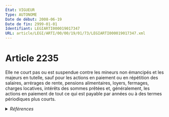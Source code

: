 ```yaml
---
État: VIGUEUR
Type: AUTONOME
Date de début: 2008-06-19
Date de fin: 2999-01-01
Identifiant: LEGIARTI000019017347
URL: article/LEGI/ARTI/00/00/19/01/73/LEGIARTI000019017347.xml
---
```


<h1>Article 2235</h1>

Elle ne court pas ou est suspendue contre les mineurs non émancipés et les
majeurs en tutelle, sauf pour les actions en paiement ou en répétition des
salaires, arrérages de rente, pensions alimentaires, loyers, fermages, charges
locatives, intérêts des sommes prêtées et, généralement, les actions en paiement
de tout ce qui est payable par années ou à des termes périodiques plus courts.


<details>
  <summary><em>Références</em></summary>

  <h2>Articles faisant référence à l'article</h2>
  
  <ul>
    <li>
      <a href="https://legal.tricoteuses.fr//redirection/LEGIARTI000019014273?vers=git&vers=legifrance">LOI n° 2008-561 du 17 juin 2008 portant réforme de la prescription en matière civile - article 1 ENTIEREMENT_MODIF</a> MODIFICATION cible
    </li>
  </ul>
  
  <h2>Références faites par l'article</h2>
  
  <ul>
    <li>
      2008-06-17 MODIFICATION source <a href="https://legal.tricoteuses.fr//redirection/LEGIARTI000019014273?vers=git&vers=legifrance">LOI n° 2008-561 du 17 juin 2008 portant réforme de la prescription en matière civile - article 1 ENTIEREMENT_MODIF</a>
    </li>
    <li>
      2008-06-17 CITATION cible <a href="https://legal.tricoteuses.fr//redirection/LEGIARTI000019014301?vers=git&vers=legifrance">LOI n° 2008-561 du 17 juin 2008 portant réforme de la prescription en matière civile - article 25 PARTIELLEMENT_MODIF VIGUEUR, en vigueur depuis le 2008-06-19</a>
    </li>
    <li>
      2999-01-01 CONCORDE source <a href="https://legal.tricoteuses.fr//redirection/LEGIARTI000019017194?vers=git&vers=legifrance">Code civil - article 2265 AUTONOME VIGUEUR, en vigueur depuis le 2008-06-19</a>
    </li>
  </ul>
</details>
